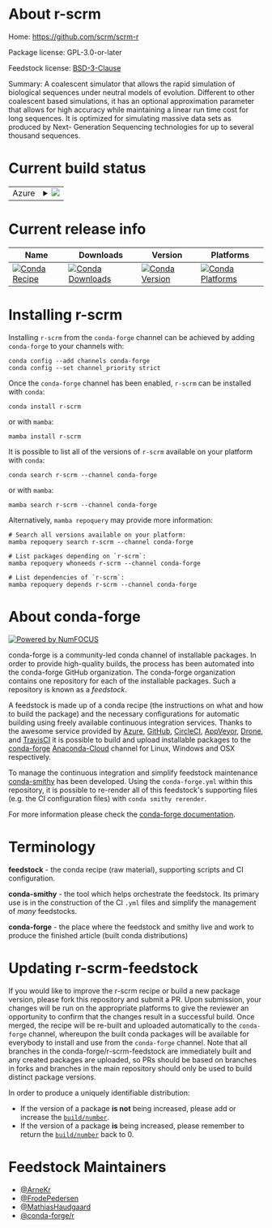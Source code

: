 About r-scrm
============

Home: https://github.com/scrm/scrm-r

Package license: GPL-3.0-or-later

Feedstock license: [BSD-3-Clause](https://github.com/conda-forge/r-scrm-feedstock/blob/main/LICENSE.txt)

Summary: A coalescent simulator that allows the rapid simulation of biological sequences under neutral models of evolution. Different to other coalescent based simulations, it has an optional approximation parameter that allows for high accuracy while maintaining a linear run time cost for long sequences. It is optimized for simulating massive data sets as produced by Next- Generation Sequencing technologies for up to several thousand sequences.

Current build status
====================


<table>
    
  <tr>
    <td>Azure</td>
    <td>
      <details>
        <summary>
          <a href="https://dev.azure.com/conda-forge/feedstock-builds/_build/latest?definitionId=4967&branchName=main">
            <img src="https://dev.azure.com/conda-forge/feedstock-builds/_apis/build/status/r-scrm-feedstock?branchName=main">
          </a>
        </summary>
        <table>
          <thead><tr><th>Variant</th><th>Status</th></tr></thead>
          <tbody><tr>
              <td>linux_64_r_base4.1</td>
              <td>
                <a href="https://dev.azure.com/conda-forge/feedstock-builds/_build/latest?definitionId=4967&branchName=main">
                  <img src="https://dev.azure.com/conda-forge/feedstock-builds/_apis/build/status/r-scrm-feedstock?branchName=main&jobName=linux&configuration=linux_64_r_base4.1" alt="variant">
                </a>
              </td>
            </tr><tr>
              <td>linux_64_r_base4.2</td>
              <td>
                <a href="https://dev.azure.com/conda-forge/feedstock-builds/_build/latest?definitionId=4967&branchName=main">
                  <img src="https://dev.azure.com/conda-forge/feedstock-builds/_apis/build/status/r-scrm-feedstock?branchName=main&jobName=linux&configuration=linux_64_r_base4.2" alt="variant">
                </a>
              </td>
            </tr><tr>
              <td>osx_64_r_base4.1</td>
              <td>
                <a href="https://dev.azure.com/conda-forge/feedstock-builds/_build/latest?definitionId=4967&branchName=main">
                  <img src="https://dev.azure.com/conda-forge/feedstock-builds/_apis/build/status/r-scrm-feedstock?branchName=main&jobName=osx&configuration=osx_64_r_base4.1" alt="variant">
                </a>
              </td>
            </tr><tr>
              <td>osx_64_r_base4.2</td>
              <td>
                <a href="https://dev.azure.com/conda-forge/feedstock-builds/_build/latest?definitionId=4967&branchName=main">
                  <img src="https://dev.azure.com/conda-forge/feedstock-builds/_apis/build/status/r-scrm-feedstock?branchName=main&jobName=osx&configuration=osx_64_r_base4.2" alt="variant">
                </a>
              </td>
            </tr><tr>
              <td>win_64</td>
              <td>
                <a href="https://dev.azure.com/conda-forge/feedstock-builds/_build/latest?definitionId=4967&branchName=main">
                  <img src="https://dev.azure.com/conda-forge/feedstock-builds/_apis/build/status/r-scrm-feedstock?branchName=main&jobName=win&configuration=win_64_" alt="variant">
                </a>
              </td>
            </tr>
          </tbody>
        </table>
      </details>
    </td>
  </tr>
</table>

Current release info
====================

| Name | Downloads | Version | Platforms |
| --- | --- | --- | --- |
| [![Conda Recipe](https://img.shields.io/badge/recipe-r--scrm-green.svg)](https://anaconda.org/conda-forge/r-scrm) | [![Conda Downloads](https://img.shields.io/conda/dn/conda-forge/r-scrm.svg)](https://anaconda.org/conda-forge/r-scrm) | [![Conda Version](https://img.shields.io/conda/vn/conda-forge/r-scrm.svg)](https://anaconda.org/conda-forge/r-scrm) | [![Conda Platforms](https://img.shields.io/conda/pn/conda-forge/r-scrm.svg)](https://anaconda.org/conda-forge/r-scrm) |

Installing r-scrm
=================

Installing `r-scrm` from the `conda-forge` channel can be achieved by adding `conda-forge` to your channels with:

```
conda config --add channels conda-forge
conda config --set channel_priority strict
```

Once the `conda-forge` channel has been enabled, `r-scrm` can be installed with `conda`:

```
conda install r-scrm
```

or with `mamba`:

```
mamba install r-scrm
```

It is possible to list all of the versions of `r-scrm` available on your platform with `conda`:

```
conda search r-scrm --channel conda-forge
```

or with `mamba`:

```
mamba search r-scrm --channel conda-forge
```

Alternatively, `mamba repoquery` may provide more information:

```
# Search all versions available on your platform:
mamba repoquery search r-scrm --channel conda-forge

# List packages depending on `r-scrm`:
mamba repoquery whoneeds r-scrm --channel conda-forge

# List dependencies of `r-scrm`:
mamba repoquery depends r-scrm --channel conda-forge
```


About conda-forge
=================

[![Powered by
NumFOCUS](https://img.shields.io/badge/powered%20by-NumFOCUS-orange.svg?style=flat&colorA=E1523D&colorB=007D8A)](https://numfocus.org)

conda-forge is a community-led conda channel of installable packages.
In order to provide high-quality builds, the process has been automated into the
conda-forge GitHub organization. The conda-forge organization contains one repository
for each of the installable packages. Such a repository is known as a *feedstock*.

A feedstock is made up of a conda recipe (the instructions on what and how to build
the package) and the necessary configurations for automatic building using freely
available continuous integration services. Thanks to the awesome service provided by
[Azure](https://azure.microsoft.com/en-us/services/devops/), [GitHub](https://github.com/),
[CircleCI](https://circleci.com/), [AppVeyor](https://www.appveyor.com/),
[Drone](https://cloud.drone.io/welcome), and [TravisCI](https://travis-ci.com/)
it is possible to build and upload installable packages to the
[conda-forge](https://anaconda.org/conda-forge) [Anaconda-Cloud](https://anaconda.org/)
channel for Linux, Windows and OSX respectively.

To manage the continuous integration and simplify feedstock maintenance
[conda-smithy](https://github.com/conda-forge/conda-smithy) has been developed.
Using the ``conda-forge.yml`` within this repository, it is possible to re-render all of
this feedstock's supporting files (e.g. the CI configuration files) with ``conda smithy rerender``.

For more information please check the [conda-forge documentation](https://conda-forge.org/docs/).

Terminology
===========

**feedstock** - the conda recipe (raw material), supporting scripts and CI configuration.

**conda-smithy** - the tool which helps orchestrate the feedstock.
                   Its primary use is in the construction of the CI ``.yml`` files
                   and simplify the management of *many* feedstocks.

**conda-forge** - the place where the feedstock and smithy live and work to
                  produce the finished article (built conda distributions)


Updating r-scrm-feedstock
=========================

If you would like to improve the r-scrm recipe or build a new
package version, please fork this repository and submit a PR. Upon submission,
your changes will be run on the appropriate platforms to give the reviewer an
opportunity to confirm that the changes result in a successful build. Once
merged, the recipe will be re-built and uploaded automatically to the
`conda-forge` channel, whereupon the built conda packages will be available for
everybody to install and use from the `conda-forge` channel.
Note that all branches in the conda-forge/r-scrm-feedstock are
immediately built and any created packages are uploaded, so PRs should be based
on branches in forks and branches in the main repository should only be used to
build distinct package versions.

In order to produce a uniquely identifiable distribution:
 * If the version of a package **is not** being increased, please add or increase
   the [``build/number``](https://docs.conda.io/projects/conda-build/en/latest/resources/define-metadata.html#build-number-and-string).
 * If the version of a package **is** being increased, please remember to return
   the [``build/number``](https://docs.conda.io/projects/conda-build/en/latest/resources/define-metadata.html#build-number-and-string)
   back to 0.

Feedstock Maintainers
=====================

* [@ArneKr](https://github.com/ArneKr/)
* [@FrodePedersen](https://github.com/FrodePedersen/)
* [@MathiasHaudgaard](https://github.com/MathiasHaudgaard/)
* [@conda-forge/r](https://github.com/conda-forge/r/)

